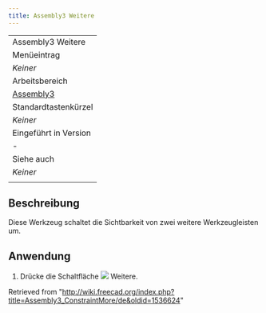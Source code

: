 ```yaml
---
title: Assembly3 Weitere
---
```

|  |
| --- |
| Assembly3 Weitere |
| Menüeintrag |
| *Keiner* |
| Arbeitsbereich |
| [Assembly3](/Assembly3_Workbench "Assembly3 Workbench") |
| Standardtastenkürzel |
| *Keiner* |
| Eingeführt in Version |
| - |
| Siehe auch |
| *Keiner* |
|  |

## Beschreibung

Diese Werkzeug schaltet die Sichtbarkeit von zwei weitere Werkzeugleisten um.

## Anwendung

1. Drücke die Schaltfläche ![](/images/Assembly_ConstraintMore.svg) Weitere.

Retrieved from "<http://wiki.freecad.org/index.php?title=Assembly3_ConstraintMore/de&oldid=1536624>"